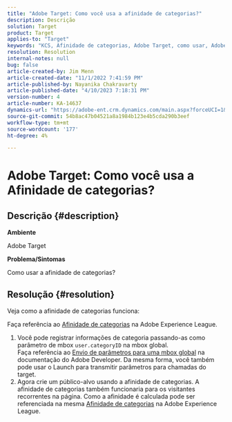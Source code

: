 ```yaml
---
title: "Adobe Target: Como você usa a afinidade de categorias?"
description: Descrição
solution: Target
product: Target
applies-to: "Target"
keywords: "KCS, Afinidade de categorias, Adobe Target, como usar, Adobe Experience League, mbox global"
resolution: Resolution
internal-notes: null
bug: false
article-created-by: Jim Menn
article-created-date: "11/1/2022 7:41:59 PM"
article-published-by: Nayanika Chakravarty
article-published-date: "4/10/2023 7:18:31 PM"
version-number: 4
article-number: KA-14637
dynamics-url: "https://adobe-ent.crm.dynamics.com/main.aspx?forceUCI=1&pagetype=entityrecord&etn=knowledgearticle&id=4a31ad3f-1d5a-ed11-9561-6045bd006a22"
source-git-commit: 54b8ac47b04521a8a1984b123e4b5cda290b3eef
workflow-type: tm+mt
source-wordcount: '177'
ht-degree: 4%

---
```


# Adobe Target: Como você usa a Afinidade de categorias?

## Descrição {#description}


<b>Ambiente</b>

Adobe Target

<b>Problema/Sintomas</b>

Como usar a afinidade de categorias?


## Resolução {#resolution}


Veja como a afinidade de categorias funciona:

Faça referência ao [Afinidade de categorias](https://experienceleague.adobe.com/docs/target/using/audiences/visitor-profiles/category-affinity.html?lang=en) na Adobe Experience League.

1. Você pode registrar informações de categoria passando-as como parâmetro de mbox `user.categoryID` na mbox global.<br>    Faça referência ao [Envio de parâmetros para uma mbox global](https://developer.adobe.com/target/implement/client-side/atjs/global-mbox/pass-parameters-to-global-mbox/?lang=en "Clique para seguir o link: https://developer.adobe.com/target/implement/client-side/atjs/global-mbox/pass-parameters-to-global-mbox/?lang=en") na documentação do Adobe Developer.
Da mesma forma, você também pode usar o Launch para transmitir parâmetros para chamadas do target.
2. Agora crie um público-alvo usando a afinidade de categorias.    A afinidade de categorias também funcionaria para os visitantes recorrentes na página.
Como a afinidade é calculada pode ser referenciada na mesma [Afinidade de categorias](https://experienceleague.adobe.com/docs/target/using/audiences/visitor-profiles/category-affinity.html?lang=en) na Adobe Experience League.

